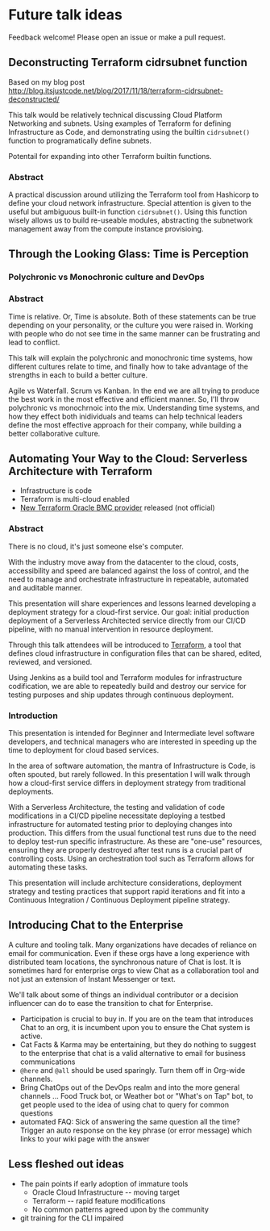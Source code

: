 # Future talk ideas

Feedback welcome! Please open an issue or make a pull request.

## Deconstructing Terraform cidrsubnet function
Based on my blog post http://blog.itsjustcode.net/blog/2017/11/18/terraform-cidrsubnet-deconstructed/

This talk would be relatively technical discussing Cloud Platform Networking and subnets. Using examples of Terraform for defining Infrastructure as Code, and demonstrating using the builtin `cidrsubnet()` function to programatically define subnets. 

Potentail for expanding into other Terraform builtin functions.

### Abstract

A practical discussion around utilizing the Terraform tool from Hashicorp to define your cloud network infrastructure. Special attention is given to the useful but ambiguous built-in function `cidrsubnet()`. Using this function wisely allows us to build re-useable modules, abstracting the subnetwork management away from the compute instance provisioing. 


## Through the Looking Glass: Time is Perception
### Polychronic vs Monochronic culture and DevOps

### Abstract
Time is relative. Or, Time is absolute. Both of these statements can be true depending on your personality, or the culture you were raised in. Working with people who do not see time in the same manner can be frustrating and lead to conflict. 

This talk will explain the polychronic and monochronic time systems, how different cultures relate to time, and finally how to take advantage of the strengths in each to build a better culture. 

Agile vs Waterfall. Scrum vs Kanban. In the end we are all trying to produce the best work in the most effective and efficient manner. So, I'll throw polychronic vs monochrnoic into the mix. Understanding time systems, and how they effect both inidividuals and teams can help technical leaders define the most effective approach for their company, while building a better collaborative culture. 

## Automating Your Way to the Cloud: Serverless Architecture with Terraform
* Infrastructure is code
* Terraform is multi-cloud enabled
* [New Terraform Oracle BMC provider](https://blogs.oracle.com/developers/terraform-and-oracle-bare-metal-cloud-services) released (not official)

### Abstract
There is no cloud, it's just someone else's computer.

With the industry move away from the datacenter to the cloud, costs, accessibility and speed are balanced against the loss of control, and the need to manage and orchestrate infrastructure in repeatable, automated and auditable manner.  

This presentation will share experiences and lessons learned developing a deployment strategy for a cloud-first service. Our goal: initial production deployment of a Serverless Architected service directly from our CI/CD pipeline, with no manual intervention in resource deployment. 

Through this talk attendees will be introduced to [Terraform](http://terraform.io), a tool that defines cloud infrastructure in configuration files that can be shared, edited, reviewed, and versioned. 

Using Jenkins as a build tool and Terraform modules for infrastructure codification, we are able to repeatedly build and destroy our service for testing purposes and ship updates through continuous deployment.

### Introduction
This presentation is intended for Beginner and Intermediate level software developers, and technical managers who are interested in speeding up the time to deployment for cloud based services. 

In the area of software automation, the mantra of Infrastructure is Code, is often spouted, but rarely followed. In this presentation I will walk through how a cloud-first service differs in deployment strategy from traditional deployments. 

With a Serverless Architecture, the testing and validation of code modifications in a CI/CD pipeline necessitate deploying a testbed infrastructure for automated testing prior to deploying changes into production. This differs from the usual functional test runs due to the need to deploy test-run specific infrastructure. As these are "one-use" resources, ensuring they are properly destroyed after test runs is a crucial part of controlling costs. Using an orchestration tool such as Terraform allows for automating these tasks. 

This presentation will include architecture considerations, deployment strategy and testing practices that support rapid iterations and fit into a Continuous Integration / Continuous Deployment pipeline strategy.

## Introducing Chat to the Enterprise
A culture and tooling talk. Many organizations have decades of reliance on email for communication. Even if these orgs have a long experience with distributed team locations, the synchronous nature of Chat is lost. It is sometimes hard for enterprise orgs to view Chat as a collaboration tool and not just an extension of Instant Messenger or text. 

We'll talk about some of things an individual contributor or a decision influencer can do to ease the transition to chat for Enterprise.

* Participation is crucial to buy in. If you are on the team that introduces Chat to an org, it is incumbent upon you to ensure the Chat system is active. 
* Cat Facts & Karma may be entertaining, but they do nothing to suggest to the enterprise that chat is a valid alternative to email for business communications
* `@here` and `@all` should be used sparingly. Turn them off in Org-wide channels. 
* Bring ChatOps out of the DevOps realm and into the more general channels  ... Food Truck bot, or Weather bot or "What's on Tap" bot, to get people used to the idea of using chat to query for common questions
* automated FAQ: Sick of answering the same question all the time? Trigger an auto response on the key phrase (or error message) which links to your wiki page with the answer



## Less fleshed out ideas

* The pain points if early adoption of immature tools
	* Oracle Cloud Infrastructure -- moving target
	* Terraform -- rapid feature modifications
	* No common patterns agreed upon by the community
* git training for the CLI impaired

